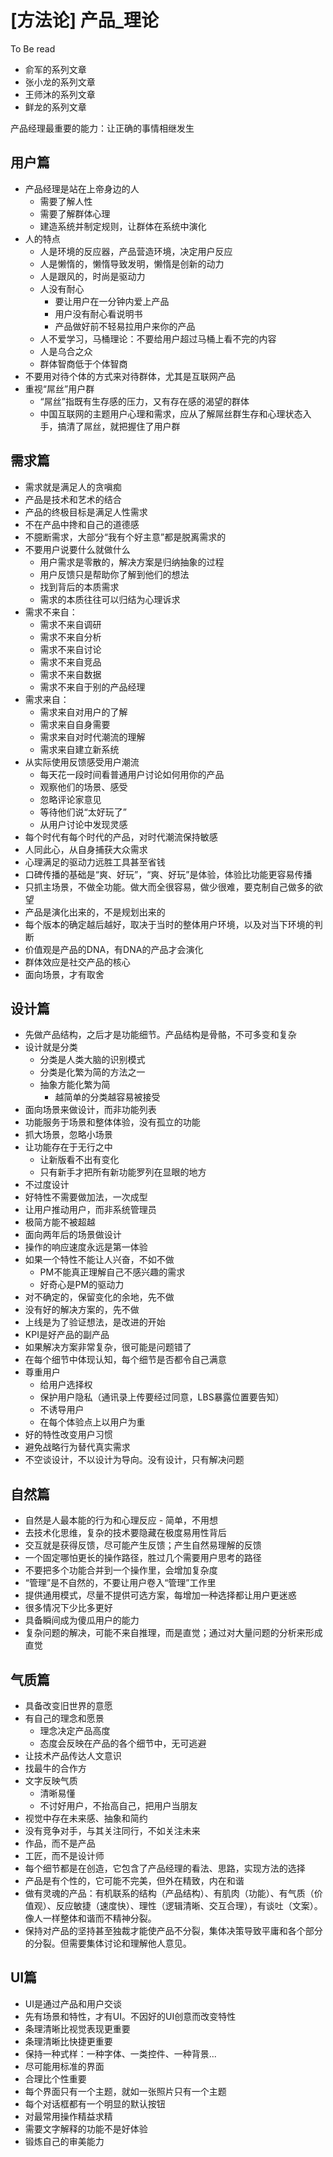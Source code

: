 # [方法论] 产品_理论

To Be read

- 俞军的系列文章
- 张小龙的系列文章
- 王师沐的系列文章
- 鲜龙的系列文章

产品经理最重要的能力：让正确的事情相继发生

## 用户篇

- 产品经理是站在上帝身边的人
    - 需要了解人性
    - 需要了解群体心理
    - 建造系统并制定规则，让群体在系统中演化
- 人的特点
    - 人是环境的反应器，产品营造环境，决定用户反应
    - 人是懒惰的，懒惰导致发明，懒惰是创新的动力
    - 人是跟风的，时尚是驱动力
    - 人没有耐心
        - 要让用户在一分钟内爱上产品
        - 用户没有耐心看说明书
        - 产品做好前不轻易拉用户来你的产品
    - 人不爱学习，马桶理论：不要给用户超过马桶上看不完的内容
    - 人是乌合之众
    - 群体智商低于个体智商
- 不要用对待个体的方式来对待群体，尤其是互联网产品
- 重视“屌丝”用户群
    - “屌丝”指既有生存感的压力，又有存在感的渴望的群体
    - 中国互联网的主题用户心理和需求，应从了解屌丝群生存和心理状态入手，搞清了屌丝，就把握住了用户群

## 需求篇

- 需求就是满足人的贪嗔痴
- 产品是技术和艺术的结合
- 产品的终极目标是满足人性需求
- 不在产品中搀和自己的道德感
- 不臆断需求，大部分“我有个好主意”都是脱离需求的
- 不要用户说要什么就做什么
    - 用户需求是零散的，解决方案是归纳抽象的过程
    - 用户反馈只是帮助你了解到他们的想法
    - 找到背后的本质需求
    - 需求的本质往往可以归结为心理诉求
- 需求不来自：
    - 需求不来自调研
    - 需求不来自分析
    - 需求不来自讨论
    - 需求不来自竞品
    - 需求不来自数据
    - 需求不来自于别的产品经理
- 需求来自：
	- 需求来自对用户的了解
	- 需求来自自身需要
	- 需求来自对时代潮流的理解
	- 需求来自建立新系统
- 从实际使用反馈感受用户潮流
    - 每天花一段时间看普通用户讨论如何用你的产品
    - 观察他们的场景、感受
    - 忽略评论家意见
    - 等待他们说“太好玩了”
    - 从用户讨论中发现灵感
- 每个时代有每个时代的产品，对时代潮流保持敏感
- 人同此心，从自身捕获大众需求
- 心理满足的驱动力远胜工具甚至省钱
- 口碑传播的基础是“爽、好玩”，“爽、好玩”是体验，体验比功能更容易传播
- 只抓主场景，不做全功能。做大而全很容易，做少很难，要克制自己做多的欲望
- 产品是演化出来的，不是规划出来的
- 每个版本的确定越后越好，取决于当时的整体用户环境，以及对当下环境的判断
- 价值观是产品的DNA，有DNA的产品才会演化
- 群体效应是社交产品的核心
- 面向场景，才有取舍

## 设计篇

- 先做产品结构，之后才是功能细节。产品结构是骨骼，不可多变和复杂
- 设计就是分类
	- 分类是人类大脑的识别模式
	- 分类是化繁为简的方法之一
	- 抽象方能化繁为简
		- 越简单的分类越容易被接受
- 面向场景来做设计，而非功能列表
- 功能服务于场景和整体体验，没有孤立的功能
- 抓大场景，忽略小场景
- 让功能存在于无行之中
	- 让新版看不出有变化
	- 只有新手才把所有新功能罗列在显眼的地方
- 不过度设计
- 好特性不需要做加法，一次成型
- 让用户推动用户，而非系统管理员
- 极简方能不被超越
- 面向两年后的场景做设计
- 操作的响应速度永远是第一体验
- 如果一个特性不能让人兴奋，不如不做
	- PM不能真正理解自己不感兴趣的需求
	- 好奇心是PM的驱动力
- 对不确定的，保留变化的余地，先不做
- 没有好的解决方案的，先不做
- 上线是为了验证想法，是改进的开始
- KPI是好产品的副产品
- 如果解决方案非常复杂，很可能是问题错了
- 在每个细节中体现认知，每个细节是否都令自己满意
- 尊重用户
	- 给用户选择权
	- 保护用户隐私（通讯录上传要经过同意，LBS暴露位置要告知）
	- 不诱导用户
	- 在每个体验点上以用户为重
- 好的特性改变用户习惯
- 避免战略行为替代真实需求
- 不空谈设计，不以设计为导向。没有设计，只有解决问题

## 自然篇

- 自然是人最本能的行为和心理反应 - 简单，不用想
- 去技术化思维，复杂的技术要隐藏在极度易用性背后
- 交互就是获得反馈，尽可能产生反馈；产生自然易理解的反馈
- 一个固定哪怕更长的操作路径，胜过几个需要用户思考的路径
- 不要把多个功能合并到一个操作里，会增加复杂度
- “管理”是不自然的，不要让用户卷入“管理”工作里
- 提供通用模式，尽量不提供可选方案，每增加一种选择都让用户更迷惑
- 很多情况下少比多更好
- 具备瞬间成为傻瓜用户的能力
- 复杂问题的解决，可能不来自推理，而是直觉；通过对大量问题的分析来形成直觉

## 气质篇

- 具备改变旧世界的意愿
- 有自己的理念和愿景
    - 理念决定产品高度
    - 态度会反映在产品的各个细节中，无可逃避
- 让技术产品传达人文意识
- 找最牛的合作方
- 文字反映气质
    - 清晰易懂
    - 不讨好用户，不抬高自己，把用户当朋友
- 视觉中存在未来感、抽象和简约
- 没有竞争对手，与其关注同行，不如关注未来
- 作品，而不是产品
- 工匠，而不是设计师
- 每个细节都是在创造，它包含了产品经理的看法、思路，实现方法的选择
- 产品是有个性的，它可能不完美，但外在精致，内在和谐
- 做有灵魂的产品：有机联系的结构（产品结构）、有肌肉（功能）、有气质（价值观）、反应敏捷（速度快）、理性（逻辑清晰、交互合理），有谈吐（文案）。像人一样整体和谐而不精神分裂。
- 保持对产品的坚持甚至独裁才能使产品不分裂，集体决策导致平庸和各个部分的分裂。但需要集体讨论和理解他人意见。

## UI篇

- UI是通过产品和用户交谈
- 先有场景和特性，才有UI。不因好的UI创意而改变特性
- 条理清晰比视觉表现更重要
- 条理清晰比快捷更重要
- 保持一种式样：一种字体、一类控件、一种背景...
- 尽可能用标准的界面
- 合理比个性重要
- 每个界面只有一个主题，就如一张照片只有一个主题
- 每个对话框都有一个明显的默认按钮
- 对最常用操作精益求精
- 需要文字解释的功能不是好体验
- 锻炼自己的审美能力
